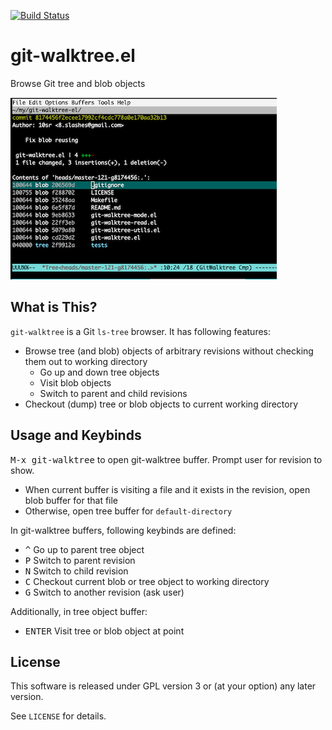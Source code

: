 [![Build Status](https://travis-ci.org/10sr/git-walktree-el.svg?branch=master)](https://travis-ci.org/10sr/git-walktree-el)


git-walktree.el
===============

Browse Git tree and blob objects

![ss.png](ss.png)


What is This?
-------------

`git-walktree` is a Git `ls-tree` browser.
It has following features:

- Browse tree (and blob) objects of arbitrary revisions
  without checking them out to working directory
  - Go up and down tree objects
  - Visit blob objects
  - Switch to parent and child revisions
- Checkout (dump) tree or blob objects to current working directory

Usage and Keybinds
------------------

<kbd>M-x git-walktree</kbd> to open git-walktree buffer.
Prompt user for revision to show.

- When current buffer is visiting a file and it exists in the revision,
  open blob buffer for that file
- Otherwise, open tree buffer for `default-directory`


In git-walktree buffers, following keybinds are defined:

- <kbd>^</kbd> Go up to parent tree object
- <kbd>P</kbd> Switch to parent revision
- <kbd>N</kbd> Switch to child revision
- <kbd>C</kbd> Checkout current blob or tree object to working directory
- <kbd>G</kbd> Switch to another revision (ask user)

Additionally, in tree object buffer:

- <kbd>ENTER</kbd> Visit tree or blob object at point


License
-------

This software is released under GPL version 3 or (at your option)
any later version.

See `LICENSE` for details.
